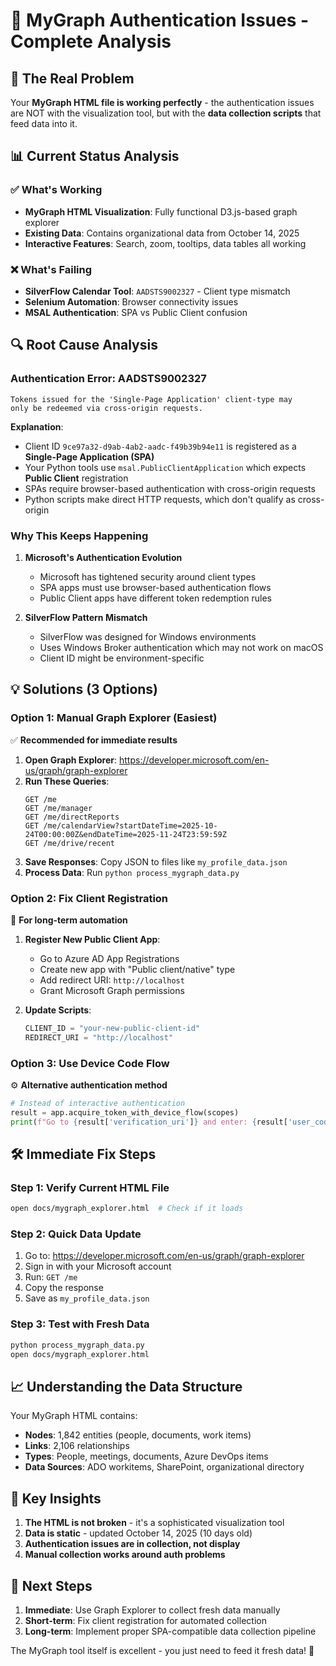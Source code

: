 # 🔧 MyGraph Authentication Issues - Complete Analysis

## 🎯 **The Real Problem**

Your **MyGraph HTML file is working perfectly** - the authentication issues are NOT with the visualization tool, but with the **data collection scripts** that feed data into it.

## 📊 **Current Status Analysis**

### ✅ **What's Working**
- **MyGraph HTML Visualization**: Fully functional D3.js-based graph explorer
- **Existing Data**: Contains organizational data from October 14, 2025
- **Interactive Features**: Search, zoom, tooltips, data tables all working

### ❌ **What's Failing**
- **SilverFlow Calendar Tool**: `AADSTS9002327` - Client type mismatch
- **Selenium Automation**: Browser connectivity issues
- **MSAL Authentication**: SPA vs Public Client confusion

## 🔍 **Root Cause Analysis**

### **Authentication Error: AADSTS9002327**
```
Tokens issued for the 'Single-Page Application' client-type may 
only be redeemed via cross-origin requests.
```

**Explanation**: 
- Client ID `9ce97a32-d9ab-4ab2-aadc-f49b39b94e11` is registered as a **Single-Page Application (SPA)**
- Your Python tools use `msal.PublicClientApplication` which expects **Public Client** registration
- SPAs require browser-based authentication with cross-origin requests
- Python scripts make direct HTTP requests, which don't qualify as cross-origin

### **Why This Keeps Happening**

1. **Microsoft's Authentication Evolution**
   - Microsoft has tightened security around client types
   - SPA apps must use browser-based authentication flows
   - Public Client apps have different token redemption rules

2. **SilverFlow Pattern Mismatch**
   - SilverFlow was designed for Windows environments
   - Uses Windows Broker authentication which may not work on macOS
   - Client ID might be environment-specific

## 💡 **Solutions (3 Options)**

### **Option 1: Manual Graph Explorer (Easiest)**
✅ **Recommended for immediate results**

1. **Open Graph Explorer**: https://developer.microsoft.com/en-us/graph/graph-explorer
2. **Run These Queries**:
   ```
   GET /me
   GET /me/manager  
   GET /me/directReports
   GET /me/calendarView?startDateTime=2025-10-24T00:00:00Z&endDateTime=2025-11-24T23:59:59Z
   GET /me/drive/recent
   ```
3. **Save Responses**: Copy JSON to files like `my_profile_data.json`
4. **Process Data**: Run `python process_mygraph_data.py`

### **Option 2: Fix Client Registration**
🔧 **For long-term automation**

1. **Register New Public Client App**:
   - Go to Azure AD App Registrations
   - Create new app with "Public client/native" type
   - Add redirect URI: `http://localhost`
   - Grant Microsoft Graph permissions

2. **Update Scripts**:
   ```python
   CLIENT_ID = "your-new-public-client-id"
   REDIRECT_URI = "http://localhost"
   ```

### **Option 3: Use Device Code Flow**
⚙️ **Alternative authentication method**

```python
# Instead of interactive authentication
result = app.acquire_token_with_device_flow(scopes)
print(f"Go to {result['verification_uri']} and enter: {result['user_code']}")
```

## 🛠️ **Immediate Fix Steps**

### **Step 1: Verify Current HTML File**
```bash
open docs/mygraph_explorer.html  # Check if it loads
```

### **Step 2: Quick Data Update**
1. Go to: https://developer.microsoft.com/en-us/graph/graph-explorer
2. Sign in with your Microsoft account
3. Run: `GET /me`
4. Copy the response
5. Save as `my_profile_data.json`

### **Step 3: Test with Fresh Data**
```bash
python process_mygraph_data.py
open docs/mygraph_explorer.html
```

## 📈 **Understanding the Data Structure**

Your MyGraph HTML contains:
- **Nodes**: 1,842 entities (people, documents, work items)
- **Links**: 2,106 relationships
- **Types**: People, meetings, documents, Azure DevOps items
- **Data Sources**: ADO workitems, SharePoint, organizational directory

## 🎯 **Key Insights**

1. **The HTML is not broken** - it's a sophisticated visualization tool
2. **Data is static** - updated October 14, 2025 (10 days old)
3. **Authentication issues are in collection, not display**
4. **Manual collection works around auth problems**

## 🚀 **Next Steps**

1. **Immediate**: Use Graph Explorer to collect fresh data manually
2. **Short-term**: Fix client registration for automated collection  
3. **Long-term**: Implement proper SPA-compatible data collection pipeline

The MyGraph tool itself is excellent - you just need to feed it fresh data! 🎊